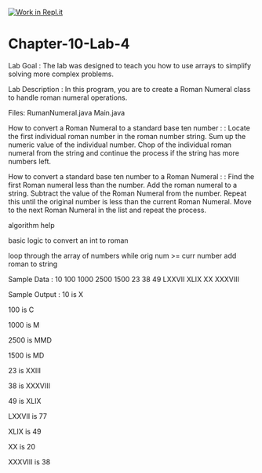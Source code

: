 [![Work in Repl.it](https://classroom.github.com/assets/work-in-replit-14baed9a392b3a25080506f3b7b6d57f295ec2978f6f33ec97e36a161684cbe9.svg)](https://classroom.github.com/online_ide?assignment_repo_id=4358321&assignment_repo_type=AssignmentRepo)
# Chapter-10-Lab-4
Lab Goal :   The lab was designed to teach you how to use arrays to simplify solving more complex problems. 

Lab Description :   In this program, you are to create a Roman Numeral class to handle roman numeral operations.

Files: RumanNumeral.java
       Main.java

How to convert a Roman Numeral to a standard base ten number : :  Locate the first individual roman number in the roman number string.  Sum up the numeric value of the individual number.  Chop of the individual roman numeral from the string and continue the process if the string has more numbers left.

How to convert a standard base ten number to a Roman Numeral : :  Find the first Roman numeral less than the number.   Add the roman numeral to a string.  Subtract the value of the Roman Numeral from the number.   Repeat this until the original number is less than the current Roman Numeral.   Move to the next Roman Numeral in the list and repeat the process.

algorithm help

basic logic to convert an int to roman

loop through the array of numbers
   while orig num >= curr number
       add roman to string


Sample Data : 
10
100
1000
2500
1500
23
38
49
LXXVII 
XLIX
XX
XXXVIII	



Sample Output : 
10 is X

100 is C

1000 is M

2500 is MMD

1500 is MD

23 is XXIII

38 is XXXVIII

49 is XLIX

LXXVII is 77

XLIX is 49

XX is 20

XXXVIII is 38
